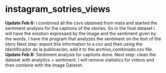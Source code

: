 # instagram_sotries_views

**Update Feb 6:** I combined all the csvs obtained from meta and started the sentiment analysis for the captions of the stories. So in the final dataset I will have the emotion expressed by the image and the sentiment given by the words. 
I have the program that analyzes the sentiment on the text of the story
Next step: export this information to a csv and then using the Identificador de la publicación, add it to the archivo_combinado.csv file.
**Update Feb 8:** Sentiment analysis for captions done. Next step: clean the dataset with analytics + sentiment. I will remove statistics for videos and then combine with the image Dataset.